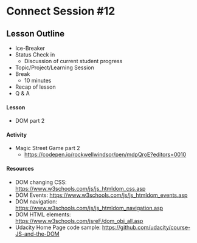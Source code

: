 # Connect Session #12

## Lesson Outline

  * Ice-Breaker
  * Status Check in
    * Discussion of current student progress
  * Topic/Project/Learning Session
  * Break
    * 10 minutes
  * Recap of lesson
  * Q & A

#### Lesson

  * DOM part 2

#### Activity

  * Magic Street Game part 2
    * https://codepen.io/rockwellwindsor/pen/mdpQroE?editors=0010

#### Resources

  * DOM changing CSS: https://www.w3schools.com/js/js_htmldom_css.asp
  * DOM Events: https://www.w3schools.com/js/js_htmldom_events.asp
  * DOM navigation: https://www.w3schools.com/js/js_htmldom_navigation.asp
  * DOM HTML elements: https://www.w3schools.com/jsreF/dom_obj_all.asp
  * Udacity Home Page code sample: https://github.com/udacity/course-JS-and-the-DOM

